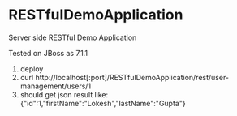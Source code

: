 RESTfulDemoApplication
======================

Server side RESTful Demo Application

Tested on JBoss as 7.1.1

1. deploy
2. curl http://localhost[:port]/RESTfulDemoApplication/rest/user-management/users/1
3. should get json result like: {"id":1,"firstName":"Lokesh","lastName":"Gupta"}
